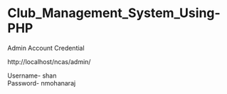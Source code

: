 # Club_Management_System_Using-PHP


Admin Account Credential   

http://localhost/ncas/admin/

Username- shan       
Password- nmohanaraj
